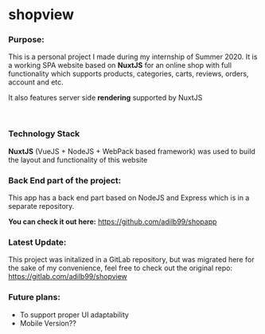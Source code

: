 # shopview

### Purpose:
This is a personal project I made during my internship of Summer 2020. It is a working SPA website based on **NuxtJS** for an online shop with full functionality which supports products, categories, carts, reviews, orders, account and etc. 

It also features server side **rendering** supported by NuxtJS

<br>

### Technology Stack

**NuxtJS** (VueJS + NodeJS + WebPack based framework) was used to build the layout and functionality of this website
<br>

### Back End part of the project:

This app has a back end part based on NodeJS and Express which is in a separate repository.

**You can check it out here:** https://github.com/adilb99/shopapp


### Latest Update:

This project was initalized in a GitLab repository, but was migrated here for the sake of my convenience, feel free to check out the original repo:
https://gitlab.com/adilb99/shopview


### Future plans:

- To support proper UI adaptability
- Mobile Version??